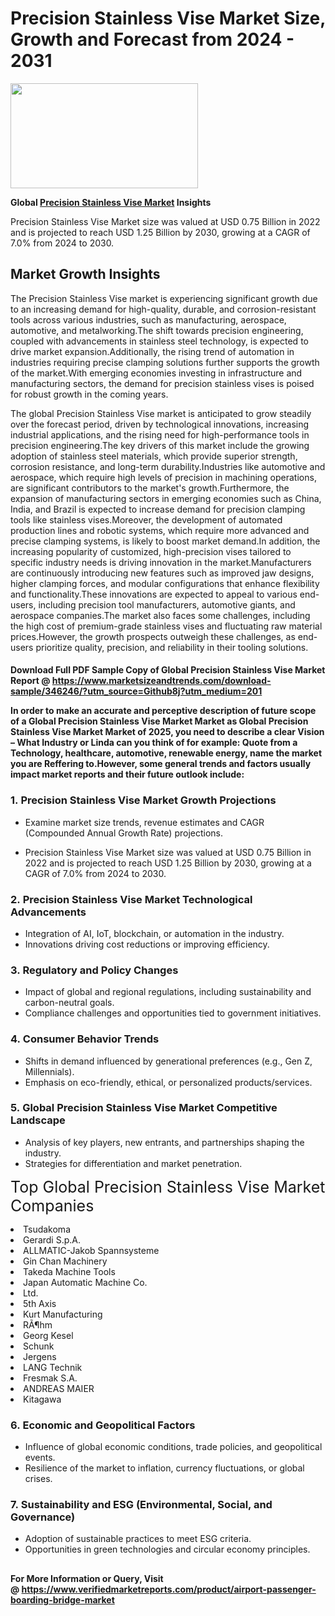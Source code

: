 <H1>Precision Stainless Vise Market Size, Growth and Forecast from 2024 - 2031</H1><img class="aligncenter size-medium wp-image-584254" src="https://thirdeyenews.in/wp-content/uploads/2024/09/Global-Market-Research-300x168.jpeg" alt="" width="300" height="168" /><p><strong>Global&nbsp;<a href="https://www.marketsizeandtrends.com/download-sample/346246/?utm_source=Github8j?utm_medium=201">Precision Stainless Vise Market</a> Insights</strong></p><p>Precision Stainless Vise Market size was valued at USD 0.75 Billion in 2022 and is projected to reach USD 1.25 Billion by 2030, growing at a CAGR of 7.0% from 2024 to 2030.</p><p><h2>Market Growth Insights</h2> <p>The Precision Stainless Vise market is experiencing significant growth due to an increasing demand for high-quality, durable, and corrosion-resistant tools across various industries, such as manufacturing, aerospace, automotive, and metalworking.The shift towards precision engineering, coupled with advancements in stainless steel technology, is expected to drive market expansion.Additionally, the rising trend of automation in industries requiring precise clamping solutions further supports the growth of the market.With emerging economies investing in infrastructure and manufacturing sectors, the demand for precision stainless vises is poised for robust growth in the coming years.</p> <p>The global Precision Stainless Vise market is anticipated to grow steadily over the forecast period, driven by technological innovations, increasing industrial applications, and the rising need for high-performance tools in precision engineering.The key drivers of this market include the growing adoption of stainless steel materials, which provide superior strength, corrosion resistance, and long-term durability.Industries like automotive and aerospace, which require high levels of precision in machining operations, are significant contributors to the market's growth.Furthermore, the expansion of manufacturing sectors in emerging economies such as China, India, and Brazil is expected to increase demand for precision clamping tools like stainless vises.Moreover, the development of automated production lines and robotic systems, which require more advanced and precise clamping systems, is likely to boost market demand.In addition, the increasing popularity of customized, high-precision vises tailored to specific industry needs is driving innovation in the market.Manufacturers are continuously introducing new features such as improved jaw designs, higher clamping forces, and modular configurations that enhance flexibility and functionality.These innovations are expected to appeal to various end-users, including precision tool manufacturers, automotive giants, and aerospace companies.The market also faces some challenges, including the high cost of premium-grade stainless vises and fluctuating raw material prices.However, the growth prospects outweigh these challenges, as end-users prioritize quality, precision, and reliability in their tooling solutions.<h4></p><p><span class=""><strong>Download Full PDF Sample Copy of Global Precision Stainless Vise Market Report</strong> @ <a href="https://www.marketsizeandtrends.com/download-sample/346246/?utm_source=Github8j?utm_medium=201" target="_blank">https://www.marketsizeandtrends.com/download-sample/346246/?utm_source=Github8j?utm_medium=201</a></span></p><p>In order to make an accurate and perceptive description of future scope of a Global&nbsp;Precision Stainless Vise Market Market as Global&nbsp;Precision Stainless Vise Market Market of 2025, you need to describe a clear Vision &ndash; What Industry or Linda can you think of for example: Quote from a Technology, healthcare, automotive, renewable energy, name the market you are Reffering to.However, some general trends and factors usually impact market reports and their future outlook include:</p><h3>1.&nbsp;<strong>Precision Stainless Vise Market Growth Projections</strong></h3><ul><li>Examine market size trends, revenue estimates and CAGR (Compounded Annual Growth Rate) projections.</li><li><p>Precision Stainless Vise Market size was valued at USD 0.75 Billion in 2022 and is projected to reach USD 1.25 Billion by 2030, growing at a CAGR of 7.0% from 2024 to 2030.</p></li></ul><h3>2.&nbsp;<strong>Precision Stainless Vise Market Technological Advancements</strong></h3><ul><li>Integration of AI, IoT, blockchain, or automation in the industry.</li><li>Innovations driving cost reductions or improving efficiency.</li></ul><h3>3.&nbsp;<strong>Regulatory and Policy Changes</strong></h3><ul><li>Impact of global and regional regulations, including sustainability and carbon-neutral goals.</li><li>Compliance challenges and opportunities tied to government initiatives.</li></ul><h3>4.&nbsp;<strong>Consumer Behavior Trends</strong></h3><ul><li>Shifts in demand influenced by generational preferences (e.g., Gen Z, Millennials).</li><li>Emphasis on eco-friendly, ethical, or personalized products/services.</li></ul><h3>5.&nbsp;<strong>Global Precision Stainless Vise Market Competitive Landscape</strong></h3><ul><li>Analysis of key players, new entrants, and partnerships shaping the industry.</li><li>Strategies for differentiation and market penetration.</li></ul><p data-pm-slice="1 1 []"><span style="color: inherit; font-family: inherit; font-size: 25px;">Top Global Precision Stainless Vise Market Companies</span></p><div class="" data-test-id=""><p><li>Tsudakoma</li><li> Gerardi S.p.A.</li><li> ALLMATIC-Jakob Spannsysteme</li><li> Gin Chan Machinery</li><li> Takeda Machine Tools</li><li> Japan Automatic Machine Co.</li><li> Ltd.</li><li> 5th Axis</li><li> Kurt Manufacturing</li><li> RÃ¶hm</li><li> Georg Kesel</li><li> Schunk</li><li> Jergens</li><li> LANG Technik</li><li> Fresmak S.A.</li><li> ANDREAS MAIER</li><li> Kitagawa</li></p></div><h3>6.&nbsp;<strong>Economic and Geopolitical Factors</strong></h3><ul><li>Influence of global economic conditions, trade policies, and geopolitical events.</li><li>Resilience of the market to inflation, currency fluctuations, or global crises.</li></ul><h3>7.&nbsp;<strong>Sustainability and ESG (Environmental, Social, and Governance)</strong></h3><ul><li>Adoption of sustainable practices to meet ESG criteria.</li><li>Opportunities in green technologies and circular economy principles.</li></ul><h2><strong style="font-size: 14px;">For More Information or Query, Visit @&nbsp;</strong><a style="background-color: #ffffff; font-size: 14px;" href="https://www.marketsizeandtrends.com/report/precision-stainless-vise-market/" target="_blank">https://www.verifiedmarketreports.com/product/airport-passenger-boarding-bridge-market</a></h2>